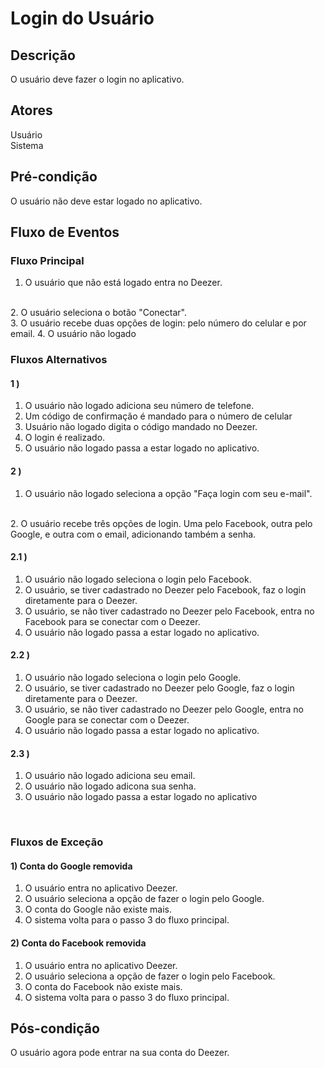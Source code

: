 #  Login do Usuário
<div class="line"></div>

##  Descrição

O usuário deve fazer o login no aplicativo.

##  Atores

Usuário
<br>
Sistema

##  Pré-condição

O usuário não deve estar logado no aplicativo.

##  Fluxo de Eventos

### Fluxo Principal
1. O usuário que não está logado entra no Deezer.
<br>
2. O usuário seleciona o botão "Conectar".
<br>
3. O usuário recebe duas opções de login: pelo número do celular e por email.
4. O usuário não logado
<br>

### Fluxos Alternativos

#### 1 )

1. O usuário não logado adiciona seu número de telefone.
2. Um código de confirmação é mandado para o número de celular
3. Usuário não logado digita o código mandado no Deezer.
4. O login é realizado.
5. O usuário não logado passa a estar logado no aplicativo.

#### 2 )

1. O usuário não logado seleciona a opção "Faça login com seu e-mail".
<br>
2. O usuário recebe três opções de login. Uma pelo Facebook, outra pelo Google, e outra com o email, adicionando também a senha.


#### 2.1 )

1. O usuário não logado seleciona o login pelo Facebook.
2. O usuário, se tiver cadastrado no Deezer pelo Facebook, faz o login diretamente para o Deezer.
3. O usuário, se não tiver cadastrado no Deezer pelo Facebook, entra no Facebook para se conectar com o Deezer.
4. O usuário não logado passa a estar logado no aplicativo.

#### 2.2 )

1. O usuário não logado seleciona o login pelo Google.
2. O usuário, se tiver cadastrado no Deezer pelo Google, faz o login diretamente para o Deezer.
3. O usuário, se não tiver cadastrado no Deezer pelo Google, entra no Google para se conectar com o Deezer.
4. O usuário não logado passa a estar logado no aplicativo.

#### 2.3 )

1. O usuário não logado adiciona seu email.
2. O usuário não logado adicona sua senha.
2. O usuário não logado passa a estar logado no aplicativo
<br>

### Fluxos de Exceção

#### 1) Conta do Google removida

1. O usuário entra no aplicativo Deezer.
2. O usuário seleciona a opção de fazer o login pelo Google.
3. O conta do Google não existe mais.
4. O sistema volta para o passo 3 do fluxo principal.

#### 2) Conta do Facebook removida

1. O usuário entra no aplicativo Deezer.
2. O usuário seleciona a opção de fazer o login pelo Facebook.
3. O conta do Facebook não existe mais.
4. O sistema volta para o passo 3 do fluxo principal.


## Pós-condição
O usuário agora pode entrar na sua conta do Deezer. 
